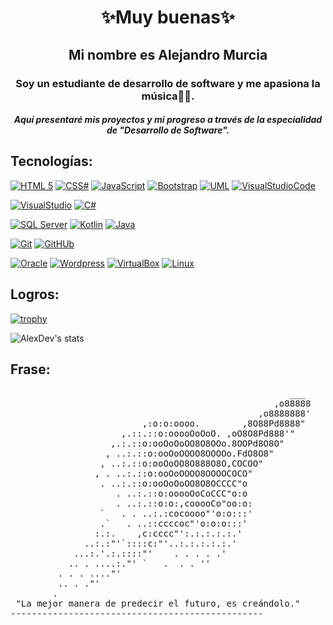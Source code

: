 <h1 align="center">✨Muy buenas✨</h1>
<h2 align="center">Mi nombre es Alejandro Murcia</h2>
<h3 align="center">Soy un estudiante de desarrollo de software y me apasiona la música🎹🎹.</h3>

<h5 align="center">Aquí presentaré mis proyectos y mi progreso a través de la especialidad de "Desarrollo de Software".
  
## Tecnologías:
[![HTML 5](https://img.shields.io/badge/HTML5-%23E34F26?style=for-the-badge&logo=html5&logoColor=white&labelColor=101010)]()
[![CSS#](https://img.shields.io/badge/CSS3-%231572B6?style=for-the-badge&logo=css3&logoColor=white&labelColor=101010)]()
[![JavaScript](https://img.shields.io/badge/JavaScript-F7DF1E?style=for-the-badge&logo=javascript&logoColor=white&labelColor=101010)]()
[![Bootstrap](https://img.shields.io/badge/Bootstrap-%237952B3?style=for-the-badge&logo=bootstrap&logoColor=white&labelColor=101010)]()
[![UML](https://img.shields.io/badge/UML-%23FABD14?style=for-the-badge&logo=uml&logoColor=white&labelColor=101010)]()
[![VisualStudioCode](https://img.shields.io/badge/Visual_Studio_Code-%23007ACC?style=for-the-badge&logo=visualstudiocode&logoColor=white&labelColor=101010)]()

[![VisualStudio](https://img.shields.io/badge/Visual_Studio-%235C2D91?style=for-the-badge&logo=visualstudio&logoColor=white&labelColor=101010)]()
[![C#](https://img.shields.io/badge/C%23-%23512BD4?style=for-the-badge&logo=csharp&logoColor=white&labelColor=101010)]()

[![SQL Server](https://img.shields.io/badge/SQL_Server-%23CC2927?style=for-the-badge&logo=microsoftsqlserver&logoColor=white&labelColor=101010)]()
[![Kotlin](https://img.shields.io/badge/Kotlin-009848?style=for-the-badge&logo=kotlin&logoColor=white&labelColor=101010)]()
[![Java](https://img.shields.io/badge/Java-B32629?style=for-the-badge&logo=ImageJ&logoColor=white&labelColor=101010)]()

[![Git](https://img.shields.io/badge/Git-F05032?style=for-the-badge&logo=Git&logoColor=white&labelColor=101010)]()
[![GitHUb](https://img.shields.io/badge/GitHUb-FC6D26?style=for-the-badge&logo=GitHUb&logoColor=white&labelColor=101010)]()

[![Oracle](https://img.shields.io/badge/Oracle-F80000?style=for-the-badge&logo=Oracle&logoColor=white&labelColor=101010)]()
[![Wordpress](https://img.shields.io/badge/WordPress-21759B?style=for-the-badge&logo=WordPress&logoColor=white&labelColor=101010)]()
[![VirtualBox](https://img.shields.io/badge/VirtualBox-183A61?style=for-the-badge&logo=virtualBox&logoColor=white&labelColor=101010)]()
[![Linux](https://img.shields.io/badge/Linux-FCC624?style=for-the-badge&logo=Linux&logoColor=white&labelColor=101010)]()

## Logros:

[![trophy](https://github-profile-trophy.vercel.app/?username=AlexGameDev07&theme=dark_lover&no-frame=true&align=center-ma&margin-w=15)](https://github.com/ryo-ma/github-profile-trophy)

![AlexDev's stats](https://github-readme-stats.vercel.app/api?username=AlexGameDev07&show_icons=true)


## Frase:

<pre>
                                                     ___
                                                  ,o88888
                                               ,o8888888'
                         ,:o:o:oooo.        ,8O88Pd8888"
                     ,.::.::o:ooooOoOoO. ,oO8O8Pd888'"
                   ,.:.::o:ooOoOoOO8O8OOo.8OOPd8O8O"
                  , ..:.::o:ooOoOOOO8OOOOo.FdO8O8"
                 , ..:.::o:ooOoOO8O888O8O,COCOO"
                , . ..:.::o:ooOoOOOO8OOOOCOCO"
                 . ..:.::o:ooOoOoOO8O8OCCCC"o
                    . ..:.::o:ooooOoCoCCC"o:o
                    . ..:.::o:o:,cooooCo"oo:o:
                 `   . . ..:.:cocoooo"'o:o:::'
                 .`   . ..::ccccoc"'o:o:o:::'
                :.:.    ,c:cccc"':.:.:.:.:.'
              ..:.:"'`::::c:"'..:.:.:.:.:.'
            ...:.'.:.::::"'    . . . . .'
           .. . ....:."' `   .  . . ''
         . . . ...."'
         .. . ."'                  
        .
 "La mejor manera de predecir el futuro, es creándolo."
------------------------------------------------
                                           
</pre>
